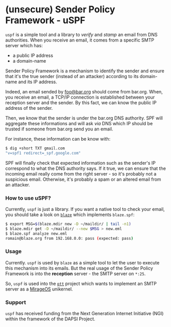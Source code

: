 # (unsecure) Sender Policy Framework - uSPF

`uspf` is a simple tool and a library to _verify_ and _stamp_ an email from DNS
authorities. When you receive an email, it comes from a specific SMTP server
which has:
- a public IP address
- a domain-name

Sender Policy Framework is a mechanism to identify the sender and ensure that
it's the true sender (instead of an attacker) according to its domain-name and
its IP address.

Indeed, an email sended by foo@bar.org should come from bar.org. When, you
receive an email, a TCP/IP connection is established between your reception
server and the sender. By this fact, we can know the public IP address of
the sender.

Then, we know that the sender is under the bar.org DNS authority. SPF will
aggregate these informations and will ask _via_ DNS which IP should be
trusted if someone from bar.org send you an email.

For instance, these information can be know with:
```sh
$ dig +short TXT gmail.com
"v=spf1 redirect=_spf.google.com"
```

SPF will finally check that expected information such as the sender's IP
correspond to what the DNS authority says. If it true, we can ensure that
the incoming email really come from the right server - so it's probably not
a suspicious email. Otherwise, it's probably a spam or an altered email from
an attacker.

### How to use uSPF?

Currently, `uspf` is just a library. If you want a native tool to check your
email, you should take a look on [`blaze`][blaze] which implements `blaze.spf`:
```sh
$ export MSG=$(blaze.mdir new -D ~/maildir/ | tail -n1)
$ blaze.mdir get -D ~/maildir/ --new $MSG > new.eml
$ blaze.spf analyze new.eml
romain@blaze.org from 192.168.0.0: pass (expected: pass)
```

### Usage

Currently. `uspf` is used by `blaze` as a simple tool to let the user to
execute this mechanism into its emails. But the real usage of the Sender
Policy Framework is into the **reception** server - the SMTP server on `*:25`.

So, `uspf` is used into the [`ptt`][ptt] project which wants to implement an
SMTP server as a [MirageOS][mirage] unikernel.

### Support

`uspf` has received funding from the Next Generation Internet Initiative (NGI)
within the framework of the DAPSI Project.

[blaze]: https://github.com/dinosaure/blaze
[mirage]: https://mirage.io
[ptt]: https://github.com/dinosaure/ptt
